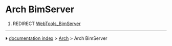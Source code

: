 # Arch BimServer
1.  REDIRECT [WebTools_BimServer](WebTools_BimServer.md)



---
⏵ [documentation index](../README.md) > [Arch](Arch_Workbench.md) > Arch BimServer
